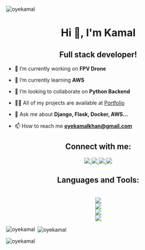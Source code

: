 <p align="left"> <img src="https://komarev.com/ghpvc/?username=oyekamal&label=Profile%20views&color=0e75b6&style=flat" alt="oyekamal" /> </p>


<h1 align="center">Hi 👋, I'm Kamal</h1>
<h2 align="center">Full stack developer!</h2>



- 🔭 I’m currently working on **FPV Drone**

- 🌱 I’m currently learning **AWS**

- 👯 I’m looking to collaborate on **Python Backend**

- 👨‍💻 All of my projects are available at [Portfolio](https://oykamal.netlify.app/)

- 💬 Ask me about **Django, Flask, Docker, AWS...**

- 📫 How to reach me **oyekamalkhan@gmail.com**



<h2 align="Center">Connect with me:</h2>
 
<div align="center"> 
  <a href="mailto:oyekamalkhan@gmail.com">
    <img src="https://img.shields.io/badge/Gmail-333333?style=for-the-badge&logo=gmail&logoColor=red" />
  </a>
  <a href="https://linkedin.com/in/muhammad-kamal-025600121" target="_blank">
    <img src="https://img.shields.io/badge/LinkedIn-0077B5?style=for-the-badge&logo=linkedin&logoColor=white" target="_blank" />
  </a>
  <a href="https://oykamal.netlify.app/" target="_blank">
     <img src="https://img.shields.io/badge/Portfolio-FF5722?style=for-the-badge&logo=todoist&logoColor=white" target="_blank" /> <!-- sqlite, safari, google-chrome are other good icon options -->
  </a>
   <a href="https://instagram.com/oykamal" target="_blank">
     <img src="https://img.shields.io/badge/Instagram-E4405F?style=for-the-badge&logo=instagram&logoColor=white" target="_blank" /> <!-- sqlite, safari, google-chrome are other good icon options -->
  </a>
</div>

 
<h2 align="center">Languages and Tools:</h2>
<br/>

<div align="center">
    <img src="https://skillicons.dev/icons?i=docker,python,javascript,typescript,django,c,java,mysql,flask" /><br>
    <img src="https://skillicons.dev/icons?i=fastapi,elasticsearch,kafka,linux,opencv,postgres,postman,rabbitmq,selenium" />
    <br>
    <img src="https://skillicons.dev/icons?i=react,bootstrap,arduino,aws,bash,cassandra,github,git,ubuntu" />
    <br>
        <img src="https://skillicons.dev/icons?i=redis" />
</div>



<p><img align="left" src="https://github-readme-stats.vercel.app/api/top-langs?username=oyekamal&show_icons=true&locale=en&layout=compact" alt="oyekamal" /></p>

<p>&nbsp;<img align="center" src="https://github-readme-stats.vercel.app/api?username=oyekamal&show_icons=true&locale=en" alt="oyekamal" /></p>

<p><img align="center" src="https://github-readme-streak-stats.herokuapp.com/?user=oyekamal&" alt="oyekamal" /></p>
